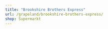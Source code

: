 ```yaml
---
title: "Brookshire Brothers Express"
url: /grapeland/brookshire-brothers-express/
shop: Supermarkt
---
```

